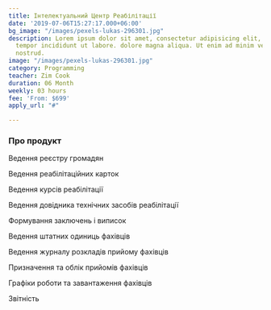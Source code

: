 ```yaml
---
title: Інтелектуальний Центр Реабілітації
date: '2019-07-06T15:27:17.000+06:00'
bg_image: "/images/pexels-lukas-296301.jpg"
description: Lorem ipsum dolor sit amet, consectetur adipisicing elit, sed do eiusmod
  tempor incididunt ut labore. dolore magna aliqua. Ut enim ad minim veniam, quis
  nostrud.
image: "/images/pexels-lukas-296301.jpg"
category: Programming
teacher: Zim Cook
duration: 06 Month
weekly: 03 hours
fee: 'From: $699'
apply_url: "#"

---
```

### Про продукт

Ведення реєстру громадян

Ведення реабілітаційних карток

Ведення курсів реабілітації

Ведення довідника технічних засобів реабілітації

Формування заключень і виписок

Ведення штатних одиниць фахівців

Ведення журналу розкладів прийому фахівців

Призначення та облік прийомів фахівців

Графіки роботи та завантаження фахівців

Звітність